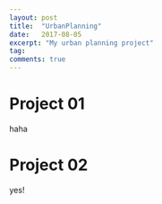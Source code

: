 ```yaml
---
layout: post
title:  "UrbanPlanning"
date:   2017-08-05
excerpt: "My urban planning project"
tag:
comments: true
---
```


# Project 01
haha

# Project 02
yes!
